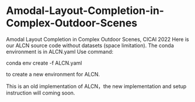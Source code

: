 # Amodal-Layout-Completion-in-Complex-Outdoor-Scenes
Amodal Layout Completion in Complex Outdoor Scenes, CICAI 2022
Here is our ALCN source code without datasets (space limitation). 
The conda environment is in ALCN.yaml Use command: 

conda env create -f ALCN.yaml 

to create a new environment for ALCN.

This is an old implementation of ALCN，the new implementation and setup instruction will coming soon.
